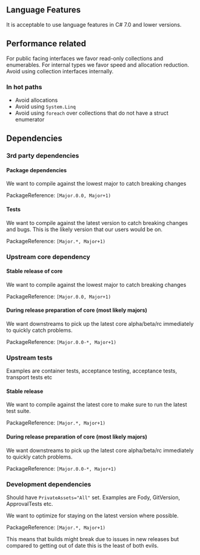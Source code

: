 ## Language Features
It is acceptable to use language features in C# 7.0 and lower versions.

## Performance related

For public facing interfaces we favor read-only collections and enumerables. For internal types we favor speed and allocation reduction. Avoid using collection interfaces internally.

### In hot paths

* Avoid allocations
* Avoid using `System.Linq`
* Avoid using `foreach` over collections that do not have a struct enumerator

## Dependencies

### 3rd party dependencies

#### Package dependencies

We want to compile against the lowest major to catch breaking changes

PackageReference: `[Major.0.0, Major+1)`

#### Tests

We want to compile against the latest version to catch breaking changes and bugs. This is the likely version that our users would be on.

PackageReference: `[Major.*, Major+1)`

### Upstream core dependency

#### Stable release of core

We want to compile against the lowest major to catch breaking changes

PackageReference: `[Major.0.0, Major+1)`

#### During release preparation of core (most likely majors)

We want downstreams to pick up the latest core alpha/beta/rc immediately to quickly catch problems.

PackageReference: `[Major.0.0-*, Major+1)`


### Upstream tests

Examples are container tests, acceptance testing, acceptance tests, transport tests etc

#### Stable release

We want to compile against the latest core to make sure to run the latest test suite.

PackageReference: `[Major.*, Major+1)`

#### During release preparation of core (most likely majors)

We want downstreams to pick up the latest core alpha/beta/rc immediately to quickly catch problems.

PackageReference: `[Major.0.0-*, Major+1)`

### Development dependencies

Should have `PrivateAssets="All"` set. Examples are Fody, GitVersion, ApprovalTests etc.

We want to optimize for staying on the latest version where possible.

PackageReference: `[Major.*, Major+1)`

This means that builds might break due to issues in new releases but compared to getting out of date this is the least of both evils.
